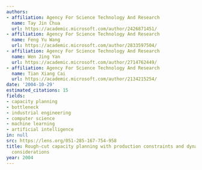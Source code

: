 ```yaml
---
authors:
- affiliation: Agency For Science Technology And Research
  name: Tay Jin Chua
  url: https://academic.microsoft.com/author/2426871451/
- affiliation: Agency For Science Technology And Research
  name: Feng Yu Wang
  url: https://academic.microsoft.com/author/2833597504/
- affiliation: Agency For Science Technology And Research
  name: Wen Jing Yan
  url: https://academic.microsoft.com/author/2714762449/
- affiliation: Agency For Science Technology And Research
  name: Tian Xiang Cai
  url: https://academic.microsoft.com/author/2134215254/
date: '2004-10-29'
estimated_citations: 15
fields:
- capacity planning
- bottleneck
- industrial engineering
- computer science
- machine learning
- artificial intelligence
in: null
src: https://lens.org/051-285-167-754-958
title: Rough-cut capacity planning with production constraints and dynamic bottleneck
  considerations
year: 2004
---
```

